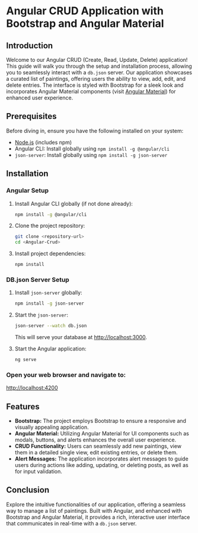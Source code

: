 # Angular CRUD Application with Bootstrap and Angular Material

## Introduction
Welcome to our Angular CRUD (Create, Read, Update, Delete) application! This guide will walk you through the setup and installation process, allowing you to seamlessly interact with a `db.json` server. Our application showcases a curated list of paintings, offering users the ability to view, add, edit, and delete entries. The interface is styled with Bootstrap for a sleek look and incorporates Angular Material components (visit [Angular Material](https://material.angular.io/components/categories)) for enhanced user experience.

## Prerequisites
Before diving in, ensure you have the following installed on your system:

- [Node.js](https://nodejs.org/) (includes npm)
- Angular CLI: Install globally using `npm install -g @angular/cli`
- `json-server`: Install globally using `npm install -g json-server`

## Installation

### Angular Setup
1. Install Angular CLI globally (if not done already):
    ```bash
    npm install -g @angular/cli
    ```

2. Clone the project repository:
    ```bash
    git clone <repository-url>
    cd <Angular-Crud>
    ```

3. Install project dependencies:
    ```bash
    npm install
    ```

### DB.json Server Setup
1. Install `json-server` globally:
    ```bash
    npm install -g json-server
    ```

2. Start the `json-server`:
    ```bash
    json-server --watch db.json
    ```

    This will serve your database at [http://localhost:3000](http://localhost:3000).

3. Start the Angular application:
    ```bash
    ng serve
    ```

### Open your web browser and navigate to:

[http://localhost:4200](http://localhost:4200)

## Features
- **Bootstrap:** The project employs Bootstrap to ensure a responsive and visually appealing application.
- **Angular Material:** Utilizing Angular Material for UI components such as modals, buttons, and alerts enhances the overall user experience.
- **CRUD Functionality:** Users can seamlessly add new paintings, view them in a detailed single view, edit existing entries, or delete them.
- **Alert Messages:** The application incorporates alert messages to guide users during actions like adding, updating, or deleting posts, as well as for input validation.

## Conclusion
Explore the intuitive functionalities of our application, offering a seamless way to manage a list of paintings. Built with Angular, and enhanced with Bootstrap and Angular Material, it provides a rich, interactive user interface that communicates in real-time with a `db.json` server.
